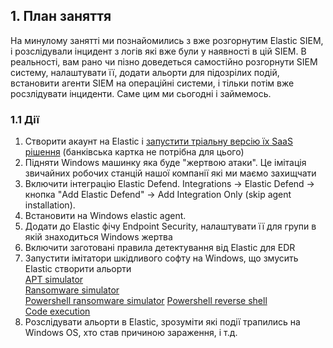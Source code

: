## 1. План заняття
На минулому занятті ми познайомились з вже розгорнутим Elastic SIEM, і розслідували інцидент з логів які вже були у наявності в цій SIEM. В реальності, вам рано чи пізно доведеться самостійно розгорнути SIEM систему, налаштувати її, додати альорти для підозрілих подій, встановити агенти SIEM на операційні системи, і тільки потім вже росзлідувати інциденти. Саме цим ми сьогодні і займемось.  
### 1.1 Дії
1. Створити акаунт на Elastic і [запустити тріальну версію їх SaaS рішення](https://www.elastic.co/cloud/cloud-trial-overview) (банківська картка не потрібна для цього)
2. Підняти Windows машинку яка буде "жертвою атаки". Це імітація звичайних робочих станцій нашої компанії які ми маємо захищчати
3. Включити інтеграцію Elastic Defend. Integrations -> Elastic Defend -> кнопка "Add Elastic Defend" -> Add Integration Only (skip agent installation).
4. Встановити на Windows elastic agent. 
5. Додати до Elastic фічу Endpoint Security, налаштувати її для групи в якій знаходиться Windows жертва
6. Включити заготовані правила детектування від Elastic для EDR
7. Запустити імітатори шкідливого софту на Windows, що змусить Elastic створити альорти  
    [APT simulator](https://github.com/NextronSystems/APTSimulator)  
    [Ransomware simulator](https://www.knowbe4.com/free-cybersecurity-tools/ransomware-simulator)  
    [Powershell ransomware simulator](https://github.com/JoelGMSec/PSRansom)
    [Powershell reverse shell](https://swisskyrepo.github.io/InternalAllTheThings/cheatsheets/shell-reverse-cheatsheet/#powershell)  
    [Code execution](https://www.ired.team/offensive-security/code-execution)
8. Розслідувати альорти в Elastic, зрозуміти які події трапились на Windows OS, хто став причиною зараження, і т.д.
